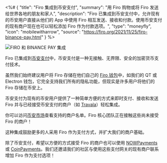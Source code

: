 <%# {
  "title": "Firo 集成到币安支付",
  "summary": "用 Firo 购物或将 Firo 发送给世界各地的朋友和家人",
  "description": "Firo 已集成到币安支付中，允许现有的币安用户直接从他们的 App 中使用 Firo 相互发送、接收和付款。使用币安支付的现有商户现在也可以轻松添加 Firo 作为付款选项。",
  "type": "moneyfly",
  "icon": "mobilewitharrow",
  "source": "https://firo.org/2021/11/25/firo-binance-pay.html"
} %>

![FIRO 和 BINANCE PAY 集成](firo_binance_pay_integration.webp)

Firo 已集成到[币安支付](https://pay.binance.com/)中，币安支付是一种无接触、无界限、安全的加密货币支付技术。

虽然我们始终建议用户将 Firo 存储在他们自己的 [Firo 钱包](https://firo.org/zh-cn/get-firo/download/)中，如我们的 QT 或 Electron 钱包，它完全支持我们所有的隐私功能，但现实是许多用户将他们的 Firo 存储在币安上。

币安支付为现有的币安用户提供了一种简单方便的方式来即时支付、接收和发送 Firo 并与已经接受币安支付的商户（如 [Travala](https://www.travala.com/cn)）轻松集成。

你可以访问[币安市场](https://pay.binance.com/en/merchant-stores)查看支持的商户名单。Firo 核心团队正在接触这些尚未接受 Firo 的商户！

这种集成鼓励更多的人采用 Firo 作为支付方式，并扩大我们的商户基础。

除了币安支付，希望以方便的方式接受 Firo 的商户也可以使用 [NOWPayments](https://nowpayments.io/) 或 [CoinPayments](https://www.coinpayments.net/)。我们还邀请我们的社区与使用这些支付网关的现有商户联系增加 Firo 作为支付选项！
